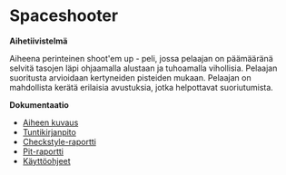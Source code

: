# Spaceshooter
**Aihetiivistelmä**

Aiheena perinteinen shoot'em up - peli, jossa pelaajan on päämääränä selvitä tasojen läpi ohjaamalla alustaan ja tuhoamalla vihollisia. Pelaajan suoritusta arvioidaan kertyneiden pisteiden mukaan. Pelaajan on mahdollista  kerätä erilaisia avustuksia, jotka helpottavat suoriutumista.

**Dokumentaatio**

- [Aiheen kuvaus](dokumentointi/aiheenKuvausJaRakenne.md)
- [Tuntikirjanpito](dokumentointi/tuntikirjanpito.md)
- [Checkstyle-raportti](https://htmlpreview.github.io/?https://github.com/Sopulius/Spaceshooter/blob/master/dokumentointi/Checkstyle/site/checkstyle.html)
- [Pit-raportti](https://htmlpreview.github.io/?https://github.com/Sopulius/Spaceshooter/blob/master/dokumentointi/pit-reports/201604292325/index.html)
- [Käyttöohjeet](dokumentointi/Käyttöohjeet.md)
